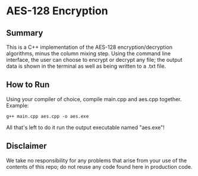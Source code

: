 <h1>AES-128 Encryption</h1>

<h2>Summary</h2>
This is a C++ implementation of the AES-128 encryption/decryption algorithms, minus the column mixing step.  Using the command line interface, the user can choose to encrypt or decrypt any file; the output data is shown in the terminal as well as being written to a .txt file.

<h2>How to Run</h2>
Using your compiler of choice, compile main.cpp and aes.cpp together.  Example:

```
g++ main.cpp aes.cpp -o aes.exe
```

All that's left to do it run the output executable named "aes.exe"!

<h2>Disclaimer</h2>
We take no responsibility for any problems that arise from your use of the contents of this repo; do not reuse any code found here in production code.
